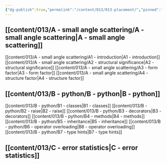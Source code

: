 ```yaml
---
{"dg-publish":true,"permalink":"/content/013/013-placement/","pinned":true,"noteIcon":"3","created":"2025-08-13T05:54:11.472+01:00","updated":"2025-08-21T10:03:03.647+01:00"}
---
```


## [[content/013/A  - small angle scattering/A - small angle scattering\|A - small angle scattering]]
[[content/013/A  - small angle scattering/A1 - introduction\|A1 - introduction]]
[[content/013/A  - small angle scattering/A2 - structural significance\|A2 - structural significance]]
[[content/013/A  - small angle scattering/A3 - form factor\|A3 - form factor]]
[[content/013/A  - small angle scattering/A4 - structure factor\|A4 - structure factor]]
## [[content/013/B  - python/B - python\|B - python]]
[[content/013/B  - python/B1 - classes\|B1 - classes]]
[[content/013/B  - python/B2 - raise\|B2 - raise]]
[[content/013/B  - python/B3 - decorators\|B3 - decorators]]
[[content/013/B  - python/B4 - methods\|B4 - methods]]
[[content/013/B  - python/B5 - inheritance\|B5 - inheritance]]
[[content/013/B  - python/B6 - operator overloading\|B6 - operator overloading]]
[[content/013/B  - python/B7 - type hints\|B7 - type hints]]
## [[content/013/C - error statistics\|C - error statistics]]
